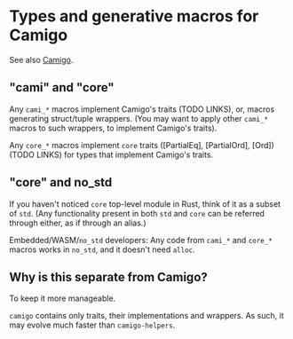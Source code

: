 # Types and generative macros for Camigo

See also [Camigo](https://github.com/peter-kehl/camigo).

## "cami" and "core"

Any `cami_*` macros implement Camigo's traits (TODO LINKS), or, macros generating struct/tuple
wrappers. (You may want to apply other `cami_*` macros to such wrappers, to implement Camigo's
traits).

Any `core_*` macros implement `core` traits ([PartialEq], [PartialOrd], [Ord]) (TODO LINKS) for
types that implement Camigo's traits.

## "core" and no_std

If you haven't noticed `core` top-level module in Rust, think of it as a subset of `std`. (Any
functionality present in both `std` and `core` can be referred through either, as if through an
alias.)

Embedded/WASM/`no_std` developers: Any code from `cami_*` and `core_*` macros works  in `no_std`,
and it doesn't need `alloc`.

## Why is this separate from Camigo?

To keep it more manageable.

`camigo` contains only traits, their implementations and wrappers. As such, it may evolve much
faster than `camigo-helpers`.
